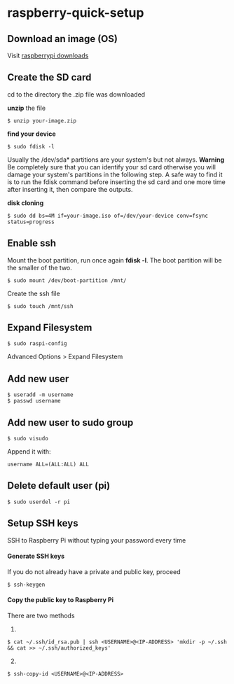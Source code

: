 # raspberry-quick-setup

## Download an image (OS)

Visit [raspberrypi downloads](https://www.raspberrypi.org/downloads/)

## Create the SD card

cd to the directory the .zip file was downloaded

**unzip** the file

```
$ unzip your-image.zip
```

**find your device**

```
$ sudo fdisk -l
```
Usually the /dev/sda* partitions are your system's but not always.
**Warning** Be completely sure that you can identify your sd card otherwise you
will damage your system's partitions in the following step.
A safe way to find it is to run the fdisk command before inserting the sd card
and one more time after inserting it, then compare the outputs.

**disk cloning**

```
$ sudo dd bs=4M if=your-image.iso of=/dev/your-device conv=fsync status=progress
```

## Enable ssh

Mount the boot partition, run once again **fdisk -l**. The boot partition will
be the smaller of the two.

```
$ sudo mount /dev/boot-partition /mnt/
```

Create the ssh file

```
$ sudo touch /mnt/ssh
```
## Expand Filesystem

```
$ sudo raspi-config
```
Advanced Options > Expand Filesystem


## Add new user

```
$ useradd -m username
$ passwd username
```

## Add new user to sudo group

```
$ sudo visudo
```

Append it with:

```
username ALL=(ALL:ALL) ALL
```
## Delete default user (pi)

```
$ sudo userdel -r pi
```

## Setup SSH keys

SSH to Raspberry Pi without typing your password every time

#### Generate SSH keys

If you do not already have a private and public key, proceed

```
$ ssh-keygen
```

#### Copy the public key to Raspberry Pi

There are two methods

1.
```
$ cat ~/.ssh/id_rsa.pub | ssh <USERNAME>@<IP-ADDRESS> 'mkdir -p ~/.ssh && cat >> ~/.ssh/authorized_keys'
```

2.
```
$ ssh-copy-id <USERNAME>@<IP-ADDRESS>
```
